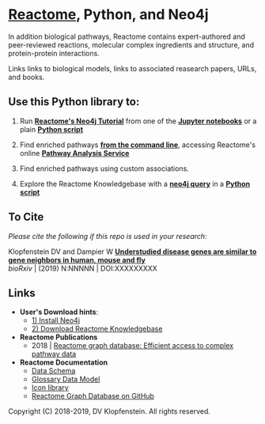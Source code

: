 # [Reactome](https://reactome.org/), Python, and Neo4j

In addition biological pathways,
Reactome contains 
expert-authored and peer-reviewed
reactions, 
molecular complex ingredients and structure, and
protein-protein interactions.

Links 
links to biological models, 
links to associated reasearch papers, URLs, and books.


## Use this Python library to:

  1) Run [**Reactome's Neo4j Tutorial**](https://reactome.org/dev/graph-database/extract-participating-molecules)
     from one of the [**Jupyter notebooks**](src/ipy/tutorial) or a plain [**Python script**](src/bin_neo4j/tutorial)

  2) Find enriched pathways [**from the command line**](doc/md/README_analyses.md),
     accessing Reactome's online [**Pathway Analysis Service**](https://reactome.org/AnalysisService/) 

  3) Find enriched pathways using custom associations.

  4) Explore the Reactome Knowledgebase 
     with a [**neo4j query**](doc/md/README_cypher_cmd.md)
     in a [**Python script**](src/ipy/tutorial/s4a_pathway_subpathways.ipynb)

## To Cite

_Please cite the following if this repo is used in your research_:

Klopfenstein DV and Dampier W 
[**Understudied disease genes are similar to gene neighbors in human, mouse and fly**](https://www.nature.com/articles/s41598-018-28948-z)    
_bioRxiv_ | (2019) N:NNNNN | DOI:XXXXXXXXX

## Links
  * **User's Download hints**:
    * [1) Install Neo4j](/doc/md/README_install_neo4j.md)
    * [2) Download Reactome Knowledgebase](/doc/md/README_download_hints.md)    
  * **Reactome Publications**
    * 2018 | [Reactome graph database: Efficient access to complex pathway data](https://journals.plos.org/ploscompbiol/article?rev=2&id=10.1371/journal.pcbi.1005968)
  * **Reactome Documentation**    
    * [Data Schema](https://reactome.org/content/schema/DatabaseObject)    
    * [Glossary Data Model](http://wiki.reactome.org/index.php/Glossary_Data_Model)    
    * [Icon library](https://reactome.org/icon-lib)    
    * [Reactome Graph Database on GitHub](https://github.com/reactome/graph-core)    

Copyright (C) 2018-2019, DV Klopfenstein. All rights reserved.
